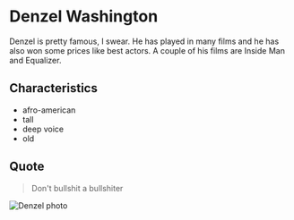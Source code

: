 # Denzel Washington
Denzel is pretty famous, I swear. He has played in many films and he has also won some prices like best actors.
A couple of his films are Inside Man and Equalizer.

## Characteristics
* afro-american
* tall
* deep voice
* old

## Quote
> Don't bullshit a bullshiter

![Denzel photo](https://wisetoast.com/wp-content/uploads/2016/08/Denzel-Washington-Net-Worth.jpg)